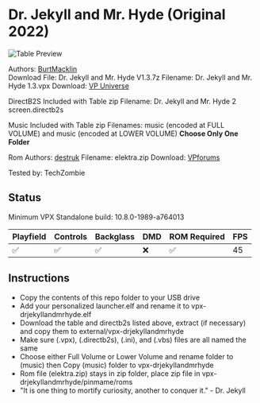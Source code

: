 # Dr. Jekyll and Mr. Hyde (Original 2022)

![Table Preview](https://vpuniverse.com/screenshots/monthly_2022_06/1979887320_hyde131.PNG.3504fc7a6720604ce28a0ca7268cfc7f.PNG)

Authors: [BurtMacklin](https://vpuniverse.com/profile/39250-burtmacklin/)  
Download File: Dr. Jekyll and Mr. Hyde V1.3.7z
Filename: Dr. Jekyll and Mr. Hyde 1.3.vpx
Download: [VP Universe](https://vpuniverse.com/files/file/10342-dr-jekyll-and-mr-hyde-reskin-vpx-table/)

DirectB2S Included with Table zip
Filename: Dr. Jekyll and Mr. Hyde 2 screen.directb2s

Music Included with Table zip
Filenames: music (encoded at FULL VOLUME) and music (encoded at LOWER VOLUME) **Choose Only One Folder**

Rom
Authors: [destruk](https://www.vpforums.org/index.php?showuser=5) 
Filename: elektra.zip
Download: [VPforums](https://www.vpforums.org/index.php?app=downloads&showfile=657)

Tested by: TechZombie

## Status 

Minimum VPX Standalone build: 10.8.0-1989-a764013

| Playfield | Controls | Backglass | DMD | ROM Required | FPS | 
|-----------|----------|-----------|-----|--------------|-----|
| :white_check_mark: | :white_check_mark: | :white_check_mark: | :x: | :white_check_mark: | 45 |

## Instructions

- Copy the contents of this repo folder to your USB drive
- Add your personalized launcher.elf and rename it to vpx-drjekyllandmrhyde.elf
- Download the table and directb2s listed above, extract (if necessary) and copy them to external/vpx-drjekyllandmrhyde
- Make sure (.vpx), (.directb2s), (.ini), and (.vbs) files are all named the same
- Choose either Full Volume or Lower Volume and rename folder to (music) then Copy (music) folder to vpx-drjekyllandmrhyde
- Rom file (elektra.zip) stays in zip folder, place zip file in vpx-drjekyllandmrhyde/pinmame/roms
- "It is one thing to mortify curiosity, another to conquer it." - Dr. Jekyll
